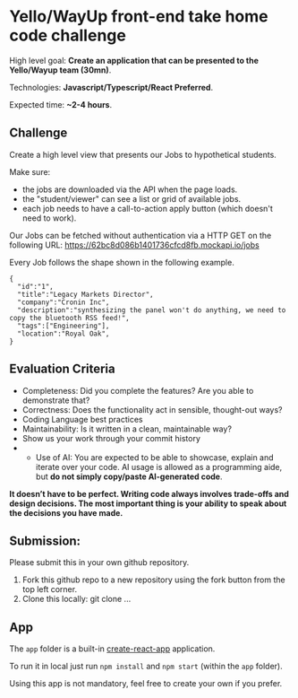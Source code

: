 # Yello/WayUp front-end take home code challenge

High level goal: **Create an application that can be presented to the Yello/Wayup team (30mn)**.

Technologies: **Javascript/Typescript/React Preferred**.

Expected time: **~2-4 hours**.

## Challenge

Create a high level view that presents our Jobs to hypothetical students.

Make sure:
- the jobs are downloaded via the API when the page loads.
- the "student/viewer" can see a list or grid of available jobs.
- each job needs to have a call-to-action apply button (which doesn't need to work).

Our Jobs can be fetched without authentication via a HTTP GET on the following URL:
https://62bc8d086b1401736cfcd8fb.mockapi.io/jobs

Every Job follows the shape shown in the following example.
```
{
  "id":"1",
  "title":"Legacy Markets Director",
  "company":"Cronin Inc",
  "description":"synthesizing the panel won't do anything, we need to copy the bluetooth RSS feed!",
  "tags":["Engineering"],
  "location":"Royal Oak",
}
```

## Evaluation Criteria
- Completeness: Did you complete the features? Are you able to demonstrate that?
- Correctness: Does the functionality act in sensible, thought-out ways?
- Coding Language best practices
- Maintainability: Is it written in a clean, maintainable way?
- Show us your work through your commit history
- * Use of AI: You are expected to be able to showcase, explain and iterate over your code. AI usage is allowed as a programming aide, but **do not simply copy/paste AI-generated code**.

**It doesn’t have to be perfect.  Writing code always involves trade-offs and design decisions. The most important thing is your ability to speak about the decisions you have made.**


## Submission:
Please submit this in your own github repository.
1. Fork this github repo to a new repository using the fork button from the top left corner.
2. Clone this locally: git clone ...

## App

The `app` folder is a built-in [create-react-app](https://create-react-app.dev/) application.

To run it in local just run `npm install` and `npm start` (within the `app` folder).

Using this app is not mandatory, feel free to create your own if you prefer.
